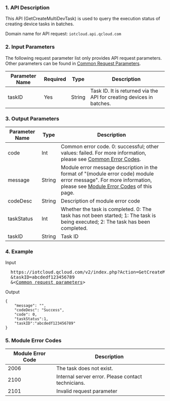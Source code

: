 ### 1. API Description
This API (GetCreateMultiDevTask) is used to query the execution status of creating device tasks in batches.

Domain name for API request: `iotcloud.api.qcloud.com`


### 2. Input Parameters

The following request parameter list only provides API request parameters. Other parameters can be found in [Common Request Parameters](https://cloud.tencent.com/doc/api/229/6976).

| Parameter Name | Required | Type | Description |
| ------ | ---- | ------ | ----------------- |
| taskID | Yes | String | Task ID. It is returned via the API for creating devices in batches. |



### 3. Output Parameters

| Parameter Name | Type | Description |
| ---------- | ------ | ---------------------------------------- |
| code | Int | Common error code. 0: successful; other values: failed. For more information, please see [Common Error Codes](https://cloud.tencent.com/document/product/634/12279). |
| message | String | Module error message description in the format of "(module error code) module error message". For more information, please see [Module Error Codes](#module_error_info) of this page. |
| codeDesc | String | Description of module error code |
| taskStatus | Int | Whether the task is completed. 0: The task has not been started; 1: The task is being executed; 2: The task has been completed. |
| taskID | String | Task ID |



### 4. Example

Input

<pre>
  https://iotcloud.qcloud.com/v2/index.php?Action=GetCreateMultiDevTask
  &taskID=abcdedf123456789
  &<<a href="https://cloud.tencent.com/doc/api/229/6976">Common request parameters</a>>
</pre>

Output

```
{       
    "message": "",
    "codeDesc": "Success",
    "code": 0,
    "taskStatus":1,
    "taskID":"abcdedf123456789"
}
```
<span id = "module_error_info"></span>
### 5. Module Error Codes

| Module Error Code | Description |
| ----- | --------------- |
| 2006 | The task does not exist. |
| 2100 | Internal server error. Please contact technicians. |
| 2101 | Invalid request parameter |






